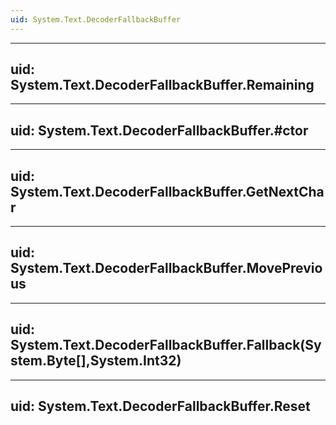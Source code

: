 ```yaml
---
uid: System.Text.DecoderFallbackBuffer
---
```


---
uid: System.Text.DecoderFallbackBuffer.Remaining
---

---
uid: System.Text.DecoderFallbackBuffer.#ctor
---

---
uid: System.Text.DecoderFallbackBuffer.GetNextChar
---

---
uid: System.Text.DecoderFallbackBuffer.MovePrevious
---

---
uid: System.Text.DecoderFallbackBuffer.Fallback(System.Byte[],System.Int32)
---

---
uid: System.Text.DecoderFallbackBuffer.Reset
---
